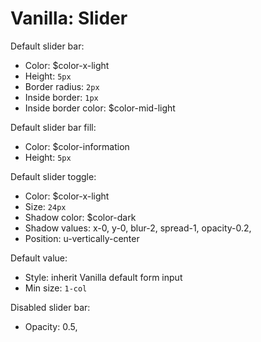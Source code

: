 # Vanilla: Slider

Default slider bar:
- Color: $color-x-light
- Height: `5px`
- Border radius: `2px`
- Inside border: `1px`
- Inside border color: $color-mid-light

Default slider bar fill:
- Color: $color-information
- Height: `5px`

Default slider toggle:
- Color: $color-x-light
- Size: `24px`
- Shadow color: $color-dark
- Shadow values: x-0, y-0, blur-2, spread-1, opacity-0.2,
- Position: u-vertically-center

Default value:
- Style: inherit Vanilla default form input
- Min size: `1-col`

Disabled slider bar:
- Opacity: 0.5,

